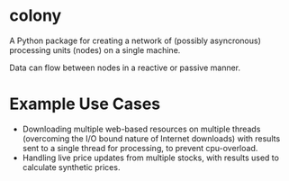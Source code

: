 # colony

A Python package for creating a network of (possibly asyncronous) processing units (nodes) on a single machine.

Data can flow between nodes in a reactive or passive manner.

# Example Use Cases

 - Downloading multiple web-based resources on multiple threads (overcoming the I/O bound nature of Internet downloads)
  with results sent to a single thread for processing, to prevent cpu-overload.
 - Handling live price updates from multiple stocks, with results used to calculate synthetic prices.

